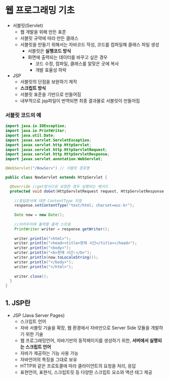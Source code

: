 # 웹 프로그래밍 기초
- 서블릿(Servlet)
  - 웹 개발을 위해 만든 표준
  - 서블릿 규약에 따라 만든 클래스
  - 서블릿을 만들기 위해서는 자바코드 작성, 코드를 컴파일해 클래스 파일 생성
    - 서블릿은 **실행코드 방식**
    - 화면에 출력되는 데이터를 바꾸고 싶은 경우
      - 코드 수정, 컴파일, 클래스를 알맞은 곳에 복사
      - 개발 효율성 하락
- JSP
  - 서블릿의 단점을 보완하기 제작
  - **스크립트 방식**
  - 서블릿 표준을 기반으로 만들어짐
  - 내부적으로 jsp파일이 번역되면 최종 결과물로 서블릿이 만들어짐   

### 서블릿 코드의 예
```java
import java.io.IOException;
import java.io.PrintWriter;
import java.util.Date;
import javax.servlet.ServletException;
import javax.servlet.http.HttpServlet;
import javax.servlet.http.HttpServletRequest;
import javax.servlet.http.HttpServletResponse;
import javax.servlet.annotation.WebServlet;

@WebServlet("/NowServ") // 서블릿 경로명

public class NowServlet extends HttpServlet {

  @Override //get방식으로 요청한 경우 실행되는 메서드
  protected void doGet(HttpServletRequest request, HttpServletResponse response) throws ServletException, IOException {
    
    //응답문서에 대한 ContentType 지정
    response.setContentType("text/html; charset=euc-kr");
    
    Date now = new Date();
    
    //브라우저에 출력할 출력 스트림
    PrintWriter writer = response.getWriter();
    
    writer.println("<html>");
    writer.println("<head><title>현재 시간</title></head>");
    writer.println("<body>");
    writer.println("<b>현재 시간:</b>");
    writer.println(now.toLocaleString());
    writer.println("</body>");
    writer.println("</html>");
    
    writer.close();
  }
}
```

## 1. JSP란
- JSP (Java Server Pages)
  - 스크립트 언어
  - 자바 서블릿 기술을 확장, 웹 환경에서 자바만으로 Server Side 모듈을 개발하기 위한 기술
  - 웹 프로그래밍언어, 자바기반의 동적페이지를 생성하기 위한, **서버에서 실행되는 스크립트 언어**
  - 자바가 제공하는 기능 사용 가능
  - 자바언어의 특징을 그대로 보유
  - HTTP와 같은 프로토콜에 따라 클라이언트의 요청을 처리, 응답
  - 표현언어, 표현식, 스크립트릿 등 다양한 스크립트 요소와 액션 태그 제공
